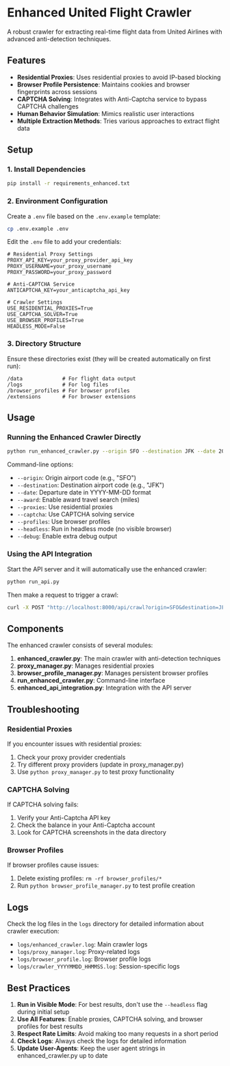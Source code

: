 # Enhanced United Flight Crawler

A robust crawler for extracting real-time flight data from United Airlines with advanced anti-detection techniques.

## Features

- **Residential Proxies**: Uses residential proxies to avoid IP-based blocking
- **Browser Profile Persistence**: Maintains cookies and browser fingerprints across sessions
- **CAPTCHA Solving**: Integrates with Anti-Captcha service to bypass CAPTCHA challenges
- **Human Behavior Simulation**: Mimics realistic user interactions
- **Multiple Extraction Methods**: Tries various approaches to extract flight data

## Setup

### 1. Install Dependencies

```bash
pip install -r requirements_enhanced.txt
```

### 2. Environment Configuration

Create a `.env` file based on the `.env.example` template:

```bash
cp .env.example .env
```

Edit the `.env` file to add your credentials:

```
# Residential Proxy Settings
PROXY_API_KEY=your_proxy_provider_api_key
PROXY_USERNAME=your_proxy_username
PROXY_PASSWORD=your_proxy_password

# Anti-CAPTCHA Service
ANTICAPTCHA_KEY=your_anticaptcha_api_key

# Crawler Settings
USE_RESIDENTIAL_PROXIES=True
USE_CAPTCHA_SOLVER=True
USE_BROWSER_PROFILES=True
HEADLESS_MODE=False
```

### 3. Directory Structure

Ensure these directories exist (they will be created automatically on first run):

```
/data             # For flight data output
/logs             # For log files
/browser_profiles # For browser profiles
/extensions       # For browser extensions
```

## Usage

### Running the Enhanced Crawler Directly

```bash
python run_enhanced_crawler.py --origin SFO --destination JFK --date 2025-05-15 --award --proxies --captcha --profiles
```

Command-line options:
- `--origin`: Origin airport code (e.g., "SFO")
- `--destination`: Destination airport code (e.g., "JFK")
- `--date`: Departure date in YYYY-MM-DD format
- `--award`: Enable award travel search (miles)
- `--proxies`: Use residential proxies
- `--captcha`: Use CAPTCHA solving service
- `--profiles`: Use browser profiles
- `--headless`: Run in headless mode (no visible browser)
- `--debug`: Enable extra debug output

### Using the API Integration

Start the API server and it will automatically use the enhanced crawler:

```bash
python run_api.py
```

Then make a request to trigger a crawl:

```bash
curl -X POST "http://localhost:8000/api/crawl?origin=SFO&destination=JFK&date=2025-05-15&airline=united&cabin_class=economy"
```

## Components

The enhanced crawler consists of several modules:

1. **enhanced_crawler.py**: The main crawler with anti-detection techniques
2. **proxy_manager.py**: Manages residential proxies
3. **browser_profile_manager.py**: Manages persistent browser profiles
4. **run_enhanced_crawler.py**: Command-line interface
5. **enhanced_api_integration.py**: Integration with the API server

## Troubleshooting

### Residential Proxies

If you encounter issues with residential proxies:

1. Check your proxy provider credentials
2. Try different proxy providers (update in proxy_manager.py)
3. Use `python proxy_manager.py` to test proxy functionality

### CAPTCHA Solving

If CAPTCHA solving fails:

1. Verify your Anti-Captcha API key
2. Check the balance in your Anti-Captcha account
3. Look for CAPTCHA screenshots in the data directory

### Browser Profiles

If browser profiles cause issues:

1. Delete existing profiles: `rm -rf browser_profiles/*`
2. Run `python browser_profile_manager.py` to test profile creation

## Logs

Check the log files in the `logs` directory for detailed information about crawler execution:

- `logs/enhanced_crawler.log`: Main crawler logs
- `logs/proxy_manager.log`: Proxy-related logs
- `logs/browser_profile.log`: Browser profile logs
- `logs/crawler_YYYYMMDD_HHMMSS.log`: Session-specific logs

## Best Practices

1. **Run in Visible Mode**: For best results, don't use the `--headless` flag during initial setup
2. **Use All Features**: Enable proxies, CAPTCHA solving, and browser profiles for best results
3. **Respect Rate Limits**: Avoid making too many requests in a short period
4. **Check Logs**: Always check the logs for detailed information
5. **Update User-Agents**: Keep the user agent strings in enhanced_crawler.py up to date 